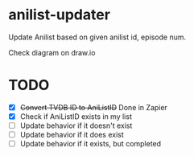 # anilist-updater
Update Anilist based on given anilist id, episode num. 

Check diagram on draw.io

# TODO
- [x] ~~Convert TVDB ID to AniListID~~ Done in Zapier 
- [x] Check if AniListID exists in my list
- [ ] Update behavior if it doesn't exist
- [ ] Update behavior if it does exist
- [ ] Update behavior if it exists, but completed
